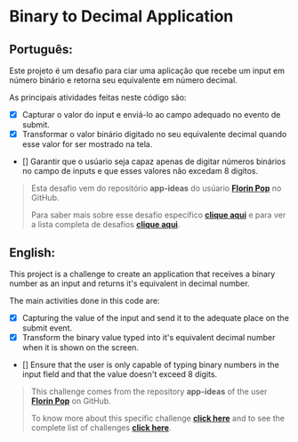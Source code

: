 
# Binary to Decimal Application

## Português:

Este projeto é um desafio para ciar uma aplicação que recebe um input em número binário e retorna seu equivalente em número decimal.

As principais atividades feitas neste código são:

- [x] Capturar o valor do input e enviá-lo ao campo adequado no evento de submit.
- [x] Transformar o valor binário digitado no seu equivalente decimal quando esse valor for ser mostrado na tela.
- [] Garantir que o usúario seja capaz apenas de digitar números binários no campo de inputs e que esses valores não excedam 8 digítos.

>Esta desafio vem do repositório **app-ideas** do usúario [**Florin Pop**](https://github.com/florinpop17) no GitHub.
>
> Para saber mais sobre esse desafio específico [**clique aqui**](https://github.com/florinpop17/app-ideas/blob/master/Projects/1-Beginner/Bin2Dec-App.md) e para ver a lista completa de desafios [**clique aqui**](https://github.com/florinpop17/app-ideas).

## English:

This project is a challenge to create an application that receives a binary number as an input and returns it's equivalent in decimal number.

The main activities done in this code are:

- [x] Capturing the value of the input and send it to the adequate place on the submit event.
- [x] Transform the binary value typed into it's equivalent decimal number when it is shown on the screen.
- [] Ensure  that the user is only capable of typing binary numbers in the input field and that the value doesn't exceed 8 digits.

> This challenge comes from the repository **app-ideas** of the user [**Florin Pop**](https://github.com/florinpop17) on GitHub.
>
>To know more about this specific challenge [**click here**](https://github.com/florinpop17/app-ideas/blob/master/Projects/1-Beginner/Bin2Dec-App.md) and to see the complete list of challenges [**click here**](https://github.com/florinpop17/app-ideas).

